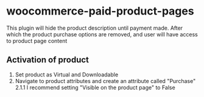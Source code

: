 # woocommerce-paid-product-pages
This plugin will hide the product description until payment made. 
After which the product purchase options are removed, and user will have access to product page content

## Activation of product
1. Set product as Virtual and Downloadable
2. Navigate to product attributes and create an attribute called "Purchase"
2.1.1 I recommend setting "Visible on the product page" to False
